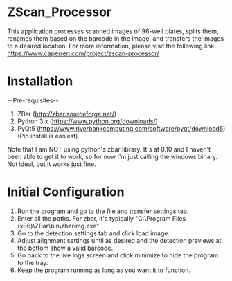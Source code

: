 # ZScan_Processor
This application processes scanned images of 96-well plates, splits them, renames them based on the barcode in the image, and transfers the images to a desired location. For more information, please visit the following link: https://www.caperren.com/project/zscan-processor/


# Installation
--Pre-requisites--
1. ZBar                              (http://zbar.sourceforge.net/)
2. Python 3.x                        (https://www.python.org/downloads/)
3. PyQt5                             (https://www.riverbankcomputing.com/software/pyqt/download5)(Pip install is easiest)

Note that I am NOT using python's zbar library. It's at 0.10 and I haven't been able to get it to work, so for now I'm just calling the windows binary. Not ideal, but it works just fine.

# Initial Configuration

1. Run the program and go to the file and transfer settings tab.
2. Enter all the paths. For zbar, it's typically "C:\Program Files (x86)\ZBar\bin\zbarimg.exe"
3. Go to the detection settings tab and click load image.
4. Adjust alignment settings until as desired and the detection previews at the bottom show a valid barcode.
5. Go back to the live logs screen and click minimize to hide the program to the tray.
6. Keep the program running as long as you want it to function.